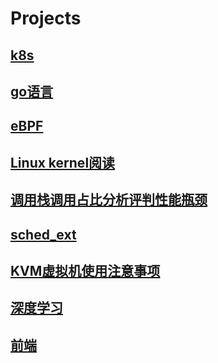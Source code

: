 # Projects

## [k8s](./k8s/index.md)

## [go语言](./go/index.md)

## [eBPF](./eBPF/index.md)

## [Linux kernel阅读](./kernel/index.md)

## [调用栈调用占比分析评判性能瓶颈](./caller_and_callee/index.md)

## [sched_ext](./sched_ext/index.md)

## [KVM虚拟机使用注意事项](./KVM/index.md)

## [深度学习](./deep_learning/index.md)

## [前端](./frontend/index.md)
